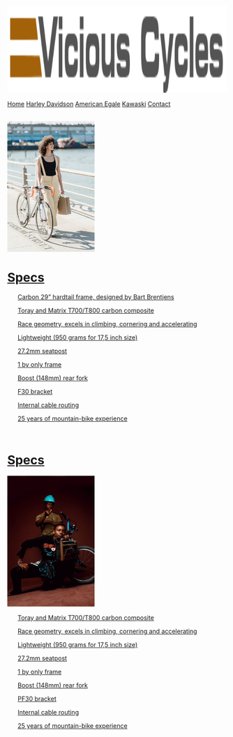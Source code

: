 <!DOCTYPE html>
<html lang="en">
<head>
    <meta charset="UTF-8">
    <meta http-equiv="X-UA-Compatible" content="IE=edge">
    <meta name="viewport" content="width=device-width, initial-scale=1.0">
    <link rel="stylesheet" href="linkstylesheet.css" >
    <title>American Egale</title>
   
<body> <p> <img src="vicious-cycles-logo.png" width="1000" height="200" alt="vicious-cycles-logo"></p>
    <div class="topnav" id="myTopnav">
      <a href="#home" class="active">Home</a>
        <a href="#davidson"class="active">Harley Davidson</a>
        <a href="#Egale"class="active">American Egale</a>
        <a href="#Kawaski"class="active">Kawaski</a> 
        <a href="#contact"class"active">Contact</a>
        <a href="javascript:void(0);" class="icon" onclick="myFunction()">
          <i class="fa fa-bars"></i>
      </div>
        </body>  
    <br>
<p><img src="pexels-blue-bird-7243019.jpg" width="200" height="300" alt="Photo by Blue Bird from Pexels"</p>
<h1> <strong>Specs</strong></h1>
<p>
    <ul>Carbon 29” hardtail frame, designed by Bart Brentjens</ul>
    <ul>Toray and Matrix T700/T800 carbon composite</ul>
    <ul>Race geometry, excels in climbing, cornering and accelerating</ul>
    <ul>Lightweight (950 grams for 17,5 inch size)</ul>
    <ul>27.2mm seatpost</ul>
   <ul>1 by only frame</ul>
    <ul>Boost (148mm) rear fork</ul>
    <ul>F30 bracket</ul>
    <ul>Internal cable routing</ul>
    <ul> 25 years of mountain-bike experience</ul>
    </p>
    <br>
    <h1>Specs</h1>
<p><img src="pexels-joe-photographer-4006105.jpg" width="200" height="300" alt"Photo by joe photographer from Pexels"</p>
    <p>
    <ul>Toray and Matrix T700/T800 carbon composite</ul>
    <ul>Race geometry, excels in climbing, cornering and accelerating</ul>
    <ul>Lightweight (950 grams for 17,5 inch size)</ul>
    <ul>27.2mm seatpost</ul>
    <ul>1 by only frame</ul>
    <ul>Boost (148mm) rear fork</ul>
    <ul>PF30 bracket</ul>
    <ul>Internal cable routing</ul>
    <ul>25 years of mountain-bike experience</ul>
    </p>
        <footer> <a href="https://americaneagle.online" target="_blank"> </footer>
</head>
    </body>
    </html>
